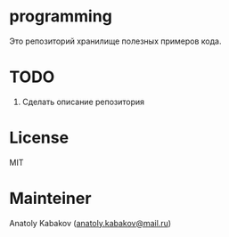 # programming

Это репозиторий хранилище полезных примеров кода.

# TODO

1. Сделать описание репозитория

# License

MIT

# Mainteiner

Anatoly Kabakov (anatoly.kabakov@mail.ru)
